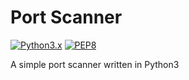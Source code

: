 # Port Scanner
[![Python3.x](https://img.shields.io/badge/python-3.x-FADA5E.svg?logo=python)](https://www.python.org/) [![PEP8](https://img.shields.io/badge/code%20style-pep8-red.svg)](https://www.python.org/dev/peps/pep-0008/)

A simple port scanner written in Python3

